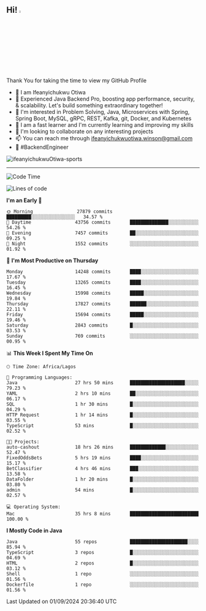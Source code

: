 <!-- BLOG-POST-LIST:START --><!-- BLOG-POST-LIST:END -->

## Hi! <img src="https://media.giphy.com/media/hvRJCLFzcasrR4ia7z/giphy.gif" width="4%"> 

Thank You for taking the time to view my GitHub Profile

- 👋 I am Ifeanyichukwu Otiwa
- 🚀 Experienced Java Backend Pro, boosting app performance, security, & scalability. Let's build something extraordinary together!
- 👀 I'm interested in Problem Solving, Java, Microservices with Spring, Spring Boot, MySQL, gRPC, REST, Kafka, git, Docker, and Kubernetes
- 🌱 I am a fast learner and I'm currently learning and improving my skills
- 💞️ I'm looking to collaborate on any interesting projects
- 📫 You can reach me through ifeanyichukwuotiwa.winson@gmail.com
- 🚀 #BackendEngineer

<p align="left" marginTop="10px"> <img src="https://komarev.com/ghpvc/?username=ifeanyichukwuOtiwa-sports&label=Profile%20views&color=0e75b6&style=for-the-badge" alt="ifeanyichukwuOtiwa-sports" /> </p>

***

<!--START_SECTION:waka-->
![Code Time](http://img.shields.io/badge/Code%20Time-2%2C862%20hrs%2046%20mins-blue)

![Lines of code](https://img.shields.io/badge/From%20Hello%20World%20I%27ve%20Written-19.8%20million%20lines%20of%20code-blue)

**I'm an Early 🐤** 

```text
🌞 Morning                27879 commits       █████████░░░░░░░░░░░░░░░░   34.57 % 
🌆 Daytime                43756 commits       ██████████████░░░░░░░░░░░   54.26 % 
🌃 Evening                7457 commits        ██░░░░░░░░░░░░░░░░░░░░░░░   09.25 % 
🌙 Night                  1552 commits        ░░░░░░░░░░░░░░░░░░░░░░░░░   01.92 % 
```
📅 **I'm Most Productive on Thursday** 

```text
Monday                   14248 commits       ████░░░░░░░░░░░░░░░░░░░░░   17.67 % 
Tuesday                  13265 commits       ████░░░░░░░░░░░░░░░░░░░░░   16.45 % 
Wednesday                15998 commits       █████░░░░░░░░░░░░░░░░░░░░   19.84 % 
Thursday                 17827 commits       ██████░░░░░░░░░░░░░░░░░░░   22.11 % 
Friday                   15694 commits       █████░░░░░░░░░░░░░░░░░░░░   19.46 % 
Saturday                 2843 commits        █░░░░░░░░░░░░░░░░░░░░░░░░   03.53 % 
Sunday                   769 commits         ░░░░░░░░░░░░░░░░░░░░░░░░░   00.95 % 
```


📊 **This Week I Spent My Time On** 

```text
🕑︎ Time Zone: Africa/Lagos

💬 Programming Languages: 
Java                     27 hrs 50 mins      ████████████████████░░░░░   79.23 % 
YAML                     2 hrs 10 mins       ██░░░░░░░░░░░░░░░░░░░░░░░   06.17 % 
SQL                      1 hr 30 mins        █░░░░░░░░░░░░░░░░░░░░░░░░   04.29 % 
HTTP Request             1 hr 14 mins        █░░░░░░░░░░░░░░░░░░░░░░░░   03.55 % 
TypeScript               53 mins             █░░░░░░░░░░░░░░░░░░░░░░░░   02.52 % 

🐱‍💻 Projects: 
auto-cashout             18 hrs 26 mins      █████████████░░░░░░░░░░░░   52.47 % 
FixedOddsBets            5 hrs 19 mins       ████░░░░░░░░░░░░░░░░░░░░░   15.17 % 
BetClassifier            4 hrs 46 mins       ███░░░░░░░░░░░░░░░░░░░░░░   13.58 % 
DataFolder               1 hr 20 mins        █░░░░░░░░░░░░░░░░░░░░░░░░   03.80 % 
admin                    54 mins             █░░░░░░░░░░░░░░░░░░░░░░░░   02.57 % 

💻 Operating System: 
Mac                      35 hrs 8 mins       █████████████████████████   100.00 % 
```

**I Mostly Code in Java** 

```text
Java                     55 repos            █████████████████████░░░░   85.94 % 
TypeScript               3 repos             █░░░░░░░░░░░░░░░░░░░░░░░░   04.69 % 
HTML                     2 repos             █░░░░░░░░░░░░░░░░░░░░░░░░   03.12 % 
Shell                    1 repo              ░░░░░░░░░░░░░░░░░░░░░░░░░   01.56 % 
Dockerfile               1 repo              ░░░░░░░░░░░░░░░░░░░░░░░░░   01.56 % 
```




 Last Updated on 01/09/2024 20:36:40 UTC
<!--END_SECTION:waka-->

<!--
<p align="center">
![trophy](https://github-profile-trophy.vercel.app/?username=ifeanyichukwuOtiwa-sports&theme=onedark) (https://github.com/ryo-ma/github-profile-trophy)
</p>
-->

<!---
ifeanyi-otiwa/ifeanyi-otiwa is a ✨ special ✨ repository because its `README.md` (this file) appears on your GitHub profile.
You can click the Preview link to take a look at your changes.
--->
